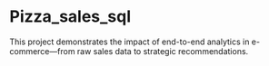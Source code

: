 # Pizza_sales_sql
This project demonstrates the impact of end-to-end analytics in e-commerce—from raw sales data to strategic recommendations. 
